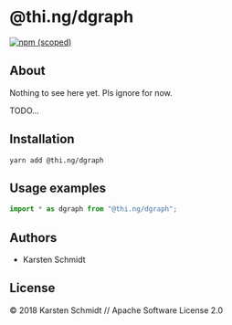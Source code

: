 # @thi.ng/dgraph

[![npm (scoped)](https://img.shields.io/npm/v/@thi.ng/dgraph.svg)](https://www.npmjs.com/package/@thi.ng/dgraph)

## About

Nothing to see here yet. Pls ignore for now.

TODO...

## Installation

```
yarn add @thi.ng/dgraph
```

## Usage examples

```typescript
import * as dgraph from "@thi.ng/dgraph";
```

## Authors

- Karsten Schmidt

## License

&copy; 2018 Karsten Schmidt // Apache Software License 2.0
